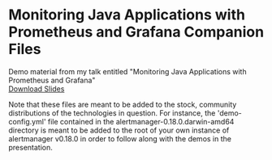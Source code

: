 # Monitoring Java Applications with Prometheus and Grafana Companion Files
Demo material from my talk entitled "Monitoring Java Applications with Prometheus and Grafana"  
[Download Slides](https://www.slideshare.net/JustinReock/monitoring-java-applicationswithprometheusandgrafanav10final)  

Note that these files are meant to be added to the stock, community distributions of the technologies in question.  For instance, the 'demo-config.yml' file contained in the alertmanager-0.18.0.darwin-amd64 directory is meant to be added to the root of your own instance of alertmanager v0.18.0 in order to follow along with the demos in the presentation.


